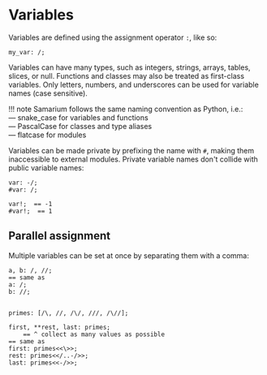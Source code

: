 # Variables

Variables are defined using the assignment operator `:`, like so:
```sm
my_var: /;
```
Variables can have many types, such as integers, strings, arrays, tables,
slices, or null. Functions and classes may also be treated as first-class
variables. Only letters, numbers, and underscores can be used
for variable names (case sensitive).

!!! note
    Samarium follows the same naming convention as Python, i.e.:<br>
    — snake_case for variables and functions<br>
    — PascalCase for classes and type aliases<br>
    — flatcase for modules

Variables can be made private by prefixing the name with `#`, making them
inaccessible to external modules. Private variable names don't collide with
public variable names:
```sm
var: -/;
#var: /;

var!;  == -1
#var!;  == 1
```


## Parallel assignment

Multiple variables can be set at once by separating them with a comma:
```sm
a, b: /, //;
== same as
a: /;
b: //;


primes: [/\, //, /\/, ///, /\//];

first, **rest, last: primes;
    == ^ collect as many values as possible
== same as
first: primes<<\>>;
rest: primes<</..-/>>;
last: primes<<-/>>;
```
